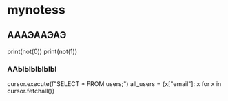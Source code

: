 # mynotess

## АААЭААЭАЭ

print(not(0))
print(not(1))

### ААЫЫЫЫЫЫ

cursor.execute(f"SELECT * FROM users;")
all_users = {x["email"]: x for x in cursor.fetchall()}
